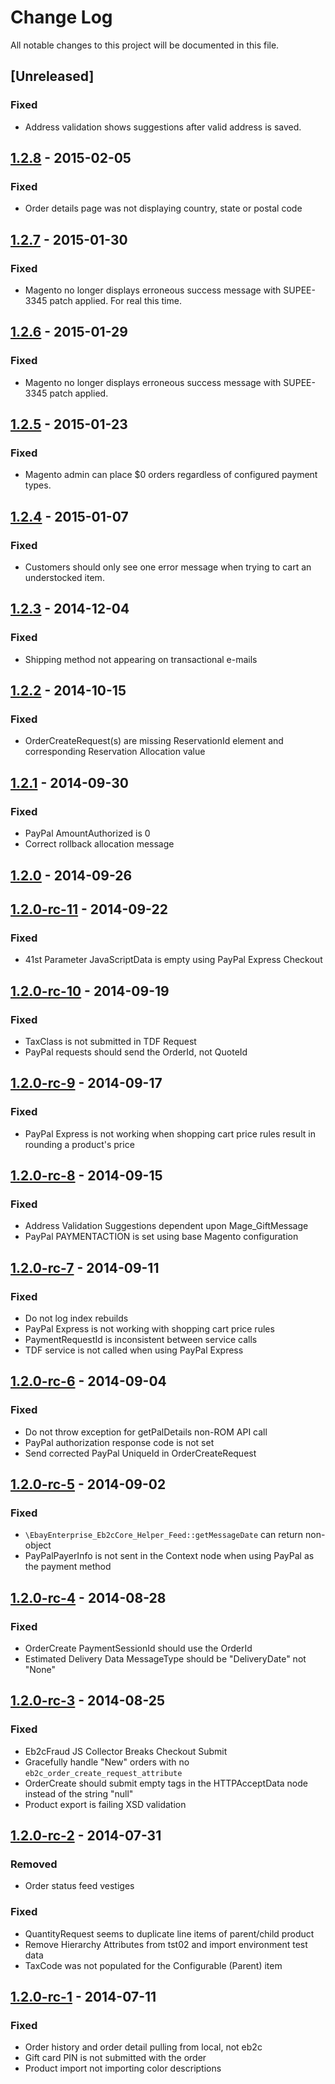 # Change Log
All notable changes to this project will be documented in this file.

## [Unreleased]
### Fixed
- Address validation shows suggestions after valid address is saved.

## [1.2.8] - 2015-02-05
### Fixed
- Order details page was not displaying country, state or postal code

## [1.2.7] - 2015-01-30
### Fixed
- Magento no longer displays erroneous success message with SUPEE-3345 patch applied. For real this time.

## [1.2.6] - 2015-01-29

### Fixed
- Magento no longer displays erroneous success message with SUPEE-3345 patch applied.

## [1.2.5] - 2015-01-23

### Fixed
- Magento admin can place $0 orders regardless of configured payment types.

## [1.2.4] - 2015-01-07

### Fixed
- Customers should only see one error message when trying to cart an understocked item.

## [1.2.3] - 2014-12-04
### Fixed
- Shipping method not appearing on transactional e-mails

## [1.2.2] - 2014-10-15
### Fixed
- OrderCreateRequest(s) are missing ReservationId element and corresponding Reservation Allocation value

## [1.2.1] - 2014-09-30
### Fixed
- PayPal AmountAuthorized is 0
- Correct rollback allocation message

## [1.2.0] - 2014-09-26

## [1.2.0-rc-11] - 2014-09-22
### Fixed
- 41st Parameter JavaScriptData is empty using PayPal Express Checkout

## [1.2.0-rc-10] - 2014-09-19
### Fixed
- TaxClass is not submitted in TDF Request
- PayPal requests should send the OrderId, not QuoteId

## [1.2.0-rc-9] - 2014-09-17
### Fixed
- PayPal Express is not working when shopping cart price rules result in rounding a product's price

## [1.2.0-rc-8] - 2014-09-15
### Fixed
- Address Validation Suggestions dependent upon Mage_GiftMessage
- PayPal PAYMENTACTION is set using base Magento configuration

## [1.2.0-rc-7] - 2014-09-11
### Fixed
- Do not log index rebuilds
- PayPal Express is not working with shopping cart price rules
- PaymentRequestId is inconsistent between service calls
- TDF service is not called when using PayPal Express

## [1.2.0-rc-6] - 2014-09-04
### Fixed
- Do not throw exception for getPalDetails non-ROM API call
- PayPal authorization response code is not set
- Send corrected PayPal UniqueId in OrderCreateRequest

## [1.2.0-rc-5] - 2014-09-02
### Fixed
- `\EbayEnterprise_Eb2cCore_Helper_Feed::getMessageDate` can return non-object
- PayPalPayerInfo is not sent in the Context node when using PayPal as the payment method

## [1.2.0-rc-4] - 2014-08-28
### Fixed
- OrderCreate PaymentSessionId should use the OrderId
- Estimated Delivery Data MessageType should be "DeliveryDate" not "None"

## [1.2.0-rc-3] - 2014-08-25
### Fixed
- Eb2cFraud JS Collector Breaks Checkout Submit
- Gracefully handle "New" orders with no `eb2c_order_create_request_attribute`
- OrderCreate should submit empty tags in the HTTPAcceptData node instead of the string "null"
- Product export is failing XSD validation

## [1.2.0-rc-2] - 2014-07-31
### Removed
- Order status feed vestiges

### Fixed
- QuantityRequest seems to duplicate line items of parent/child product
- Remove Hierarchy Attributes from tst02 and import environment test data
- TaxCode was not populated for the Configurable (Parent) item

## [1.2.0-rc-1] - 2014-07-11
### Fixed
- Order history and order detail pulling from local, not eb2c
- Gift card PIN is not submitted with the order
- Product import not importing color descriptions

[1.2.8]: https://github.com/eBayEnterprise/magento-retail-order-management/compare/1.2.7...1.2.8
[1.2.7]: https://github.com/eBayEnterprise/magento-retail-order-management/compare/1.2.6...1.2.7
[1.2.6]: https://github.com/eBayEnterprise/magento-retail-order-management/compare/1.2.5...1.2.6
[1.2.5]: https://github.com/eBayEnterprise/magento-retail-order-management/compare/1.2.4...1.2.5
[1.2.4]: https://github.com/eBayEnterprise/magento-retail-order-management/compare/1.2.3...1.2.4
[1.2.3]: https://github.com/eBayEnterprise/magento-retail-order-management/compare/1.2.2...1.2.3
[1.2.2]: https://github.com/eBayEnterprise/magento-retail-order-management/compare/1.2.1...1.2.2
[1.2.1]: https://github.com/eBayEnterprise/magento-retail-order-management/compare/1.2.0...1.2.1
[1.2.0]: https://github.com/eBayEnterprise/magento-retail-order-management/compare/1.2.0-rc-11...1.2.0
[1.2.0-rc-11]: https://github.com/eBayEnterprise/magento-retail-order-management/compare/1.2.0-rc-10...1.2.0-rc-11
[1.2.0-rc-10]: https://github.com/eBayEnterprise/magento-retail-order-management/compare/1.2.0-rc-9...1.2.0-rc-10
[1.2.0-rc-9]: https://github.com/eBayEnterprise/magento-retail-order-management/compare/1.2.0-rc-8...1.2.0-rc-9
[1.2.0-rc-8]: https://github.com/eBayEnterprise/magento-retail-order-management/compare/1.2.0-rc-7...1.2.0-rc-8
[1.2.0-rc-7]: https://github.com/eBayEnterprise/magento-retail-order-management/compare/1.2.0-rc-6...1.2.0-rc-7
[1.2.0-rc-6]: https://github.com/eBayEnterprise/magento-retail-order-management/compare/1.2.0-rc-5...1.2.0-rc-6
[1.2.0-rc-5]: https://github.com/eBayEnterprise/magento-retail-order-management/compare/1.2.0-rc-4...1.2.0-rc-5
[1.2.0-rc-4]: https://github.com/eBayEnterprise/magento-retail-order-management/compare/1.2.0-rc-3...1.2.0-rc-4
[1.2.0-rc-3]: https://github.com/eBayEnterprise/magento-retail-order-management/compare/1.2.0-rc-2...1.2.0-rc-3
[1.2.0-rc-2]: https://github.com/eBayEnterprise/magento-retail-order-management/compare/1.2.0-rc-1...1.2.0-rc-2
[1.2.0-rc-1]: https://github.com/eBayEnterprise/magento-retail-order-management/compare/1.2.0-beta-17...1.2.0-rc-1
